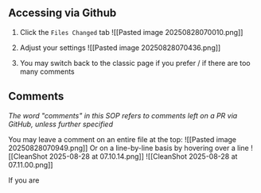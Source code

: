 ## Accessing via Github
1. Click the `Files Changed` tab
![[Pasted image 20250828070010.png]]

2. Adjust your settings
![[Pasted image 20250828070436.png]]
3. You may switch back to the classic page if you prefer / if there are too many comments

## Comments
*The word "comments" in this SOP refers to comments left on a PR via GitHub, unless further specified*

You may leave a comment on an entire file at the top:
![[Pasted image 20250828070949.png]]
Or on a line-by-line basis by hovering over a line
![[CleanShot 2025-08-28 at 07.10.14.png]]
![[CleanShot 2025-08-28 at 07.11.00.png]]

If you are 